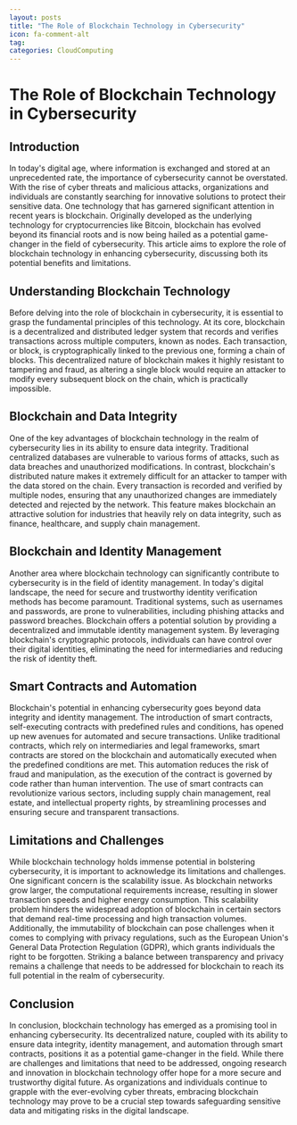 ```yaml
---
layout: posts
title: "The Role of Blockchain Technology in Cybersecurity"
icon: fa-comment-alt
tag:      
categories: CloudComputing
---
```



# The Role of Blockchain Technology in Cybersecurity

## Introduction

In today's digital age, where information is exchanged and stored at an unprecedented rate, the importance of cybersecurity cannot be overstated. With the rise of cyber threats and malicious attacks, organizations and individuals are constantly searching for innovative solutions to protect their sensitive data. One technology that has garnered significant attention in recent years is blockchain. Originally developed as the underlying technology for cryptocurrencies like Bitcoin, blockchain has evolved beyond its financial roots and is now being hailed as a potential game-changer in the field of cybersecurity. This article aims to explore the role of blockchain technology in enhancing cybersecurity, discussing both its potential benefits and limitations.

## Understanding Blockchain Technology

Before delving into the role of blockchain in cybersecurity, it is essential to grasp the fundamental principles of this technology. At its core, blockchain is a decentralized and distributed ledger system that records and verifies transactions across multiple computers, known as nodes. Each transaction, or block, is cryptographically linked to the previous one, forming a chain of blocks. This decentralized nature of blockchain makes it highly resistant to tampering and fraud, as altering a single block would require an attacker to modify every subsequent block on the chain, which is practically impossible.

## Blockchain and Data Integrity

One of the key advantages of blockchain technology in the realm of cybersecurity lies in its ability to ensure data integrity. Traditional centralized databases are vulnerable to various forms of attacks, such as data breaches and unauthorized modifications. In contrast, blockchain's distributed nature makes it extremely difficult for an attacker to tamper with the data stored on the chain. Every transaction is recorded and verified by multiple nodes, ensuring that any unauthorized changes are immediately detected and rejected by the network. This feature makes blockchain an attractive solution for industries that heavily rely on data integrity, such as finance, healthcare, and supply chain management.

## Blockchain and Identity Management

Another area where blockchain technology can significantly contribute to cybersecurity is in the field of identity management. In today's digital landscape, the need for secure and trustworthy identity verification methods has become paramount. Traditional systems, such as usernames and passwords, are prone to vulnerabilities, including phishing attacks and password breaches. Blockchain offers a potential solution by providing a decentralized and immutable identity management system. By leveraging blockchain's cryptographic protocols, individuals can have control over their digital identities, eliminating the need for intermediaries and reducing the risk of identity theft.

## Smart Contracts and Automation

Blockchain's potential in enhancing cybersecurity goes beyond data integrity and identity management. The introduction of smart contracts, self-executing contracts with predefined rules and conditions, has opened up new avenues for automated and secure transactions. Unlike traditional contracts, which rely on intermediaries and legal frameworks, smart contracts are stored on the blockchain and automatically executed when the predefined conditions are met. This automation reduces the risk of fraud and manipulation, as the execution of the contract is governed by code rather than human intervention. The use of smart contracts can revolutionize various sectors, including supply chain management, real estate, and intellectual property rights, by streamlining processes and ensuring secure and transparent transactions.

## Limitations and Challenges

While blockchain technology holds immense potential in bolstering cybersecurity, it is important to acknowledge its limitations and challenges. One significant concern is the scalability issue. As blockchain networks grow larger, the computational requirements increase, resulting in slower transaction speeds and higher energy consumption. This scalability problem hinders the widespread adoption of blockchain in certain sectors that demand real-time processing and high transaction volumes. Additionally, the immutability of blockchain can pose challenges when it comes to complying with privacy regulations, such as the European Union's General Data Protection Regulation (GDPR), which grants individuals the right to be forgotten. Striking a balance between transparency and privacy remains a challenge that needs to be addressed for blockchain to reach its full potential in the realm of cybersecurity.

## Conclusion

In conclusion, blockchain technology has emerged as a promising tool in enhancing cybersecurity. Its decentralized nature, coupled with its ability to ensure data integrity, identity management, and automation through smart contracts, positions it as a potential game-changer in the field. While there are challenges and limitations that need to be addressed, ongoing research and innovation in blockchain technology offer hope for a more secure and trustworthy digital future. As organizations and individuals continue to grapple with the ever-evolving cyber threats, embracing blockchain technology may prove to be a crucial step towards safeguarding sensitive data and mitigating risks in the digital landscape.